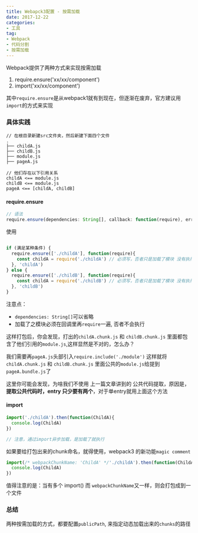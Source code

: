 ```yaml
---
title: Webapck3配置 - 按需加载
date: 2017-12-22
categories:
- 工具
tag: 
- Webpack
- 代码分割
- 按需加载
---
```


Webpack提供了两种方式来实现按需加载

1. require.ensure('xx/xx/component')
2. import('xx/xx/component')

其中`require.ensure`是从webpack1就有到现在，但逐渐在废弃，官方建议用`import`的方式来实现

### 具体实践

```
// 在根目录新建src文件夹，然后新建下面四个文件
.
├── childA.js
├── childB.js
├── module.js
├── pageA.js

// 他们存在以下引用关系
childA <== module.js
childB <== module.js
pageA <== [childA, childB]
```
<!-- more -->

#### require.ensure

```js
// 语法
require.ensure(dependencies: String[], callback: function(require), errorCallback: function(error), chunkName:String)
```

使用

```js

if (满足某种条件) {
  require.ensure(['./childA'], function(require){
    const childA = require('./childA') // 必须写，否者只是加载了模块 没有执行
  }, 'childA')
} else {
  require.ensure(['./childB'], function(require){
    const childA = require('./childB') // 必须写，否者只是加载了模块 没有执行
  }, 'childB')
}
```
注意点：

- `dependencies: String[]`可以省略
- 加载了之模块必须在回调里再`require`一遍, 否者不会执行

这样打包后，你会发现，打出的`childA.chunk.js` 和 `childB.chunk.js` 里面都包含了他们引用的`module.js`,这样显然是不对的，怎么办？

我们需要再`pageA.js`头部引入`require.include('./module')` 这样就将`childA.chunk.js` 和 `childB.chunk.js` 里面公共的`module.js`给提到`pageA.bundle.js`了

这里你可能会发现，为啥我们不使用 上一篇文章讲到的 公共代码提取，原因是，**提取公共代码时，entry 只少要有两个**，对于单entry就用上面这个方法

#### import

```js
import('./childA').then(function(ChildA){
  console.log(ChildA)
})

// 注意，通过import异步加载，是加载了就执行
```
如果要给打包出来的chunk命名，就得使用，webpack3 的新功能`magic comment`

```js
import(/* webpackChunkName: 'ChildA' */'./childA').then(function(ChildA){
  console.log(ChildA)
})
```

值得注意的是：当有多个 import() 而 `webpackChunkName`又一样，则会打包成到一个文件

### 总结

两种按需加载的方式，都要配置`publicPath`, 来指定动态加载出来的`chunks`的路径
